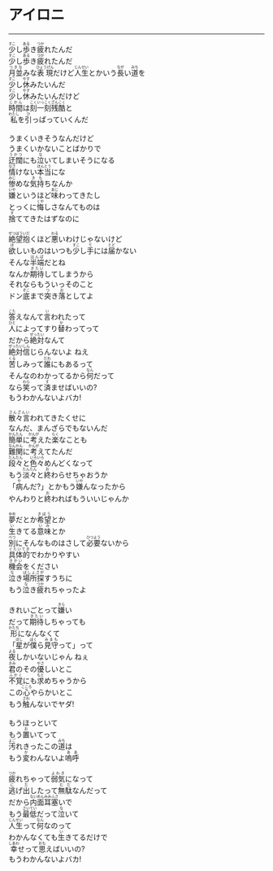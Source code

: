 # アイロニ
---
<lyric>
<ruby>少<rt>すこ</rt></ruby>し<ruby>歩<rt>ある</rt></ruby>き<ruby>疲<rt>つか</rt></ruby>れたんだ<br/>
<ruby>少<rt>すこ</rt></ruby>し<ruby>歩<rt>ある</rt></ruby>き<ruby>疲<rt>つか</rt></ruby>れたんだ<br/>
<ruby>月並<rt>つきな</rt></ruby>みな<ruby>表現<rt>ひょうげん</rt></ruby>だけど<ruby>人生<rt>じんせい</rt></ruby>とかいう<ruby>長<rt>なが</rt></ruby>い<ruby>道<rt>みち</rt></ruby>を<br/>
<ruby>少<rt>すこ</rt></ruby>し<ruby>休<rt>やす</rt></ruby>みたいんだ<br/>
<ruby>少<rt>すこ</rt></ruby>し<ruby>休<rt>やす</rt></ruby>みたいんだけど<br/>
<ruby>時間<rt>じかん</rt></ruby>は<ruby>刻一刻残酷<rt>こくいっこくざんこく</rt></ruby>と<br/>
<ruby>私<rt>わたし</rt></ruby>を<ruby>引<rt>ひ</rt></ruby>っぱっていくんだ<br/>
<br/>
うまくいきそうなんだけど<br/>
うまくいかないことばかりで<br/>
<ruby>迂闊<rt>うかつ</rt></ruby>にも<ruby>泣<rt>な</rt></ruby>いてしまいそうになる<br/>
<ruby>情<rt>なさ</rt></ruby>けない<ruby>本当<rt>ほんとう</rt></ruby>にな<br/>
<ruby>惨<rt>みじ</rt></ruby>めな<ruby>気持<rt>きも</rt></ruby>ちなんか<br/>
<ruby>嫌<rt>いや</rt></ruby>というほど<ruby>味<rt>あじ</rt></ruby>わってきたし<br/>
とっくに<ruby>悔<rt>くや</rt></ruby>しさなんてものは<br/>
<ruby>捨<rt>す</rt></ruby>ててきたはずなのに<br/>
<br/>
<ruby>絶望抱<rt>ぜつぼういだ</rt></ruby>くほど<ruby>悪<rt>わる</rt></ruby>いわけじゃないけど<br/>
<ruby>欲<rt>ほ</rt></ruby>しいものはいつも<ruby>少<rt>すこ</rt></ruby>し<ruby>手<rt>て</rt></ruby>には<ruby>届<rt>とど</rt></ruby>かない<br/>
そんな<ruby>半端<rt>はんぱ</rt></ruby>だとね<br/>
なんか<ruby>期待<rt>きたい</rt></ruby>してしまうから<br/>
それならもういっそのこと<br/>
ドン<ruby>底<rt>ぞこ</rt></ruby>まで<ruby>突<rt>つ</rt></ruby>き<ruby>落<rt>お</rt></ruby>としてよ<br/>
<br/>
<ruby>答<rt>こた</rt></ruby>えなんて<ruby>言<rt>い</rt></ruby>われたって<br/>
<ruby>人<rt>ひと</rt></ruby>によってすり<ruby>替<rt>か</rt></ruby>わってって<br/>
だから<ruby>絶対<rt>ぜったい</rt></ruby>なんて<br/>
<ruby>絶対信<rt>ぜったいしん</rt></ruby>じらんないよ ねえ<br/>
<ruby>苦<rt>くる</rt></ruby>しみって<ruby>誰<rt>だれ</rt></ruby>にもあるって<br/>
そんなのわかってるから<ruby>何<rt>なん</rt></ruby>だって<br/>
なら<ruby>笑<rt>わら</rt></ruby>って<ruby>済<rt>す</rt></ruby>ませばいいの?<br/>
もうわかんないよバカ!<br/>
<br/>
<ruby>散々言<rt>さんざんい</rt></ruby>われてきたくせに<br/>
なんだ、まんざらでもないんだ<br/>
<ruby>簡単<rt>かんたん</rt></ruby>に<ruby>考<rt>かんが</rt></ruby>えた<ruby>楽<rt>らく</rt></ruby>なことも<br/>
<ruby>難関<rt>なんかん</rt></ruby>に<ruby>考<rt>かんが</rt></ruby>えてたんだ<br/>
<ruby>段々<rt>だんだん</rt></ruby>と<ruby>色々<rt>いろいろ</rt></ruby>めんどくなって<br/>
もう<ruby>淡々<rt>たんたん</rt></ruby>と<ruby>終<rt>お</rt></ruby>わらせちゃおうか<br/>
「<ruby>病<rt>や</rt></ruby>んだ?」とかもう<ruby>嫌<rt>いや</rt></ruby>んなったから<br/>
やんわりと<ruby>終<rt>お</rt></ruby>わればもういいじゃんか<br/>
<br/>
<ruby>夢<rt>ゆめ</rt></ruby>だとか<ruby>希望<rt>きぼう</rt></ruby>とか<br/>
<ruby>生<rt>い</rt></ruby>きてる<ruby>意味<rt>いみ</rt></ruby>とか<br/>
<ruby>別<rt>べつ</rt></ruby>にそんなものはさして<ruby>必要<rt>ひつよう</rt></ruby>ないから<br/>
<ruby>具体的<rt>ぐたいてき</rt></ruby>でわかりやすい<br/>
<ruby>機会<rt>きかい</rt></ruby>をください<br/>
<ruby>泣<rt>な</rt></ruby>き<ruby>場所探<rt>ばしょさが</rt></ruby>すうちに<br/>
もう<ruby>泣<rt>な</rt></ruby>き<ruby>疲<rt>つか</rt></ruby>れちゃったよ<br/>
<br/>
きれいごとって<ruby>嫌<rt>きら</rt></ruby>い<br/>
だって<ruby>期待<rt>きたい</rt></ruby>しちゃっても<br/>
<ruby>形<rt>かたち</rt></ruby>になんなくて<br/>
「<ruby>星<rt>ほし</rt></ruby>が<ruby>僕<rt>ぼく</rt></ruby>ら<ruby>見守<rt>みまも</rt></ruby>って」って<br/>
<ruby>夜<rt>よる</rt></ruby>しかいないじゃん ねぇ<br/>
<ruby>君<rt>きみ</rt></ruby>のその<ruby>優<rt>やさ</rt></ruby>しいとこ<br/>
<ruby>不覚<rt>ふかく</rt></ruby>にも<ruby>求<rt>もと</rt></ruby>めちゃうから<br/>
この<ruby>心<rt>こころ</rt></ruby>やらかいとこ<br/>
もう<ruby>触<rt>さわ</rt></ruby>んないでヤダ!<br/>
<br/>
もうほっといて<br/>
もう<ruby>置<rt>お</rt></ruby>いてって<br/>
<ruby>汚<rt>よご</rt></ruby>れきったこの<ruby>道<rt>みち</rt></ruby>は<br/>
もう<ruby>変<rt>か</rt></ruby>わんないよ<ruby>嗚呼<rt>ああ</rt></ruby><br/>
<br/>
<ruby>疲<rt>つか</rt></ruby>れちゃって<ruby>弱気<rt>よわき</rt></ruby>になって<br/>
<ruby>逃<rt>に</rt></ruby>げ<ruby>出<rt>だ</rt></ruby>したって<ruby>無駄<rt>むだ</rt></ruby>なんだって<br/>
だから<ruby>内面耳塞<rt>ないめんみみふさ</rt></ruby>いで<br/>
もう<ruby>最低<rt>さいてい</rt></ruby>だって<ruby>泣<rt>な</rt></ruby>いて<br/>
<ruby>人生<rt>じんせい</rt></ruby>って<ruby>何<rt>なん</rt></ruby>なのって<br/>
わかんなくても<ruby>生<rt>い</rt></ruby>きてるだけで<br/>
<ruby>幸<rt>しあわ</rt></ruby>せって<ruby>思<rt>おも</rt></ruby>えばいいの?<br/>
もうわかんないよバカ!<br/>
</lyric>
